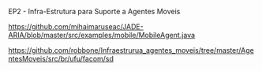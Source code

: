 EP2 - Infra-Estrutura para Suporte a Agentes Moveis

https://github.com/mihaimaruseac/JADE-ARIA/blob/master/src/examples/mobile/MobileAgent.java

https://github.com/robbone/Infraestrurua_agentes_moveis/tree/master/AgentesMoveis/src/br/ufu/facom/sd
